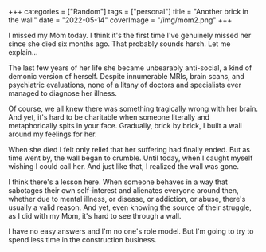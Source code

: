 +++
categories = ["Random"]
tags = ["personal"]
title = "Another brick in the wall"
date = "2022-05-14"
coverImage = "/img/mom2.png"
+++

I missed my Mom today. I think it's the first time I've genuinely missed her since she died six months ago. That probably sounds harsh. Let me explain...

<!--more-->

The last few years of her life she became unbearably anti-social, a kind of demonic version of herself. Despite innumerable MRIs, brain scans, and psychiatric evaluations, none of a litany of doctors and specialists ever managed to diagnose her illness.

Of course, we all knew there was something tragically wrong with her brain. And yet, it's hard to be charitable when someone literally and metaphorically spits in your face. Gradually, brick by brick, I built a wall around my feelings for her.

When she died I felt only relief that her suffering had finally ended. But as time went by, the wall began to crumble. Until today, when I caught myself wishing I could call her. And just like that, I realized the wall was gone.

I think there's a lesson here. When someone behaves in a way that sabotages their own self-interest and alienates everyone around then, whether due to mental illness, or disease, or addiction, or abuse, there's usually a valid reason. And yet, even knowing the source of their struggle, as I did with my Mom, it's hard to see through a wall.

I have no easy answers and I'm no one's role model. But I'm going to try to spend less time in the construction business.
